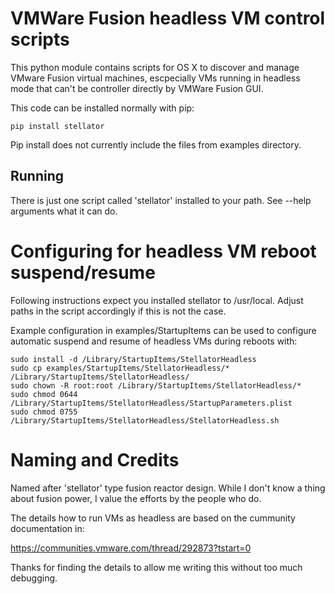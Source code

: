 
VMWare Fusion headless VM control scripts
=========================================

This python module contains scripts for OS X to discover and manage
VMware Fusion virtual machines, escpecially VMs running in headless
mode that can't be controller directly by VMWare Fusion GUI.

This code can be installed normally with pip:

    pip install stellator

Pip install does not currently include the files from examples directory.

Running
-------

There is just one script called 'stellator' installed to your path. See --help
arguments what it can do.

Configuring for headless VM reboot suspend/resume
=================================================

Following instructions expect you installed stellator to /usr/local. Adjust paths in the
script accordingly if this is not the case.

Example configuration in examples/StartupItems can be used to configure automatic suspend
and resume of headless VMs during reboots with:

    sudo install -d /Library/StartupItems/StellatorHeadless
    sudo cp examples/StartupItems/StellatorHeadless/* /Library/StartupItems/StellatorHeadless/
    sudo chown -R root:root /Library/StartupItems/StellatorHeadless/*
    sudo chmod 0644 /Library/StartupItems/StellatorHeadless/StartupParameters.plist
    sudo chmod 0755 /Library/StartupItems/StellatorHeadless/StellatorHeadless.sh

Naming and Credits
==================

Named after 'stellator' type fusion reactor design. While I don't know a thing
about fusion power, I value the efforts by the people who do.

The details how to run VMs as headless are based on the cummunity documentation in:

https://communities.vmware.com/thread/292873?tstart=0

Thanks for finding the details to allow me writing this without too much debugging.

